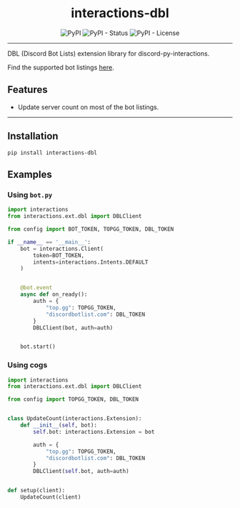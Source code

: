 <div align="center">
    <h1>interactions-dbl</h1>
    <img alt="PyPI" src="https://img.shields.io/pypi/v/interactions-dbl?&label=version&style=flat-square">
    <img alt="PyPI - Status" src="https://img.shields.io/pypi/status/interactions-dbl?style=flat-square">
    <img alt="PyPI - License" src="https://img.shields.io/pypi/l/interactions-dbl?style=flat-square">
    <hr>
</div>

DBL (Discord Bot Lists) extension library for discord-py-interactions.

Find the supported bot listings [here](https://botblock.org/lists).

## Features

- Update server count on most of the bot listings.

---

## Installation

```Shell
pip install interactions-dbl
```

## Examples

### Using `bot.py`

```python
import interactions
from interactions.ext.dbl import DBLClient

from config import BOT_TOKEN, TOPGG_TOKEN, DBL_TOKEN

if __name__ == '__main__':
    bot = interactions.Client(
        token=BOT_TOKEN,
        intents=interactions.Intents.DEFAULT
    )


    @bot.event
    async def on_ready():
        auth = {
            "top.gg": TOPGG_TOKEN,
            "discordbotlist.com": DBL_TOKEN
        }
        DBLClient(bot, auth=auth)


    bot.start()
```

### Using cogs

```python
import interactions
from interactions.ext.dbl import DBLClient

from config import TOPGG_TOKEN, DBL_TOKEN


class UpdateCount(interactions.Extension):
    def __init__(self, bot):
        self.bot: interactions.Extension = bot

        auth = {
            "top.gg": TOPGG_TOKEN,
            "discordbotlist.com": DBL_TOKEN
        }
        DBLClient(self.bot, auth=auth)


def setup(client):
    UpdateCount(client)
```